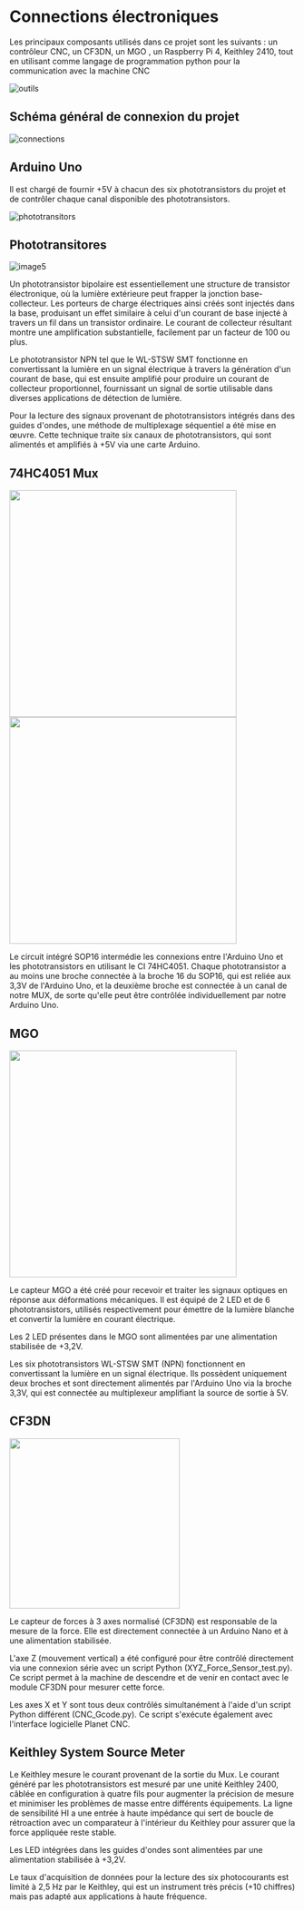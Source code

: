 # Connections électroniques

Les principaux composants utilisés dans ce projet sont les suivants : un contrôleur CNC, un CF3DN, un MGO , un Raspberry Pi 4, Keithley 2410, tout en utilisant comme langage de programmation python pour la communication avec la machine CNC

![outils](https://github.com/alexchidiac7/projet_ecole_ard/assets/54644626/854171a2-287b-4d2f-984f-40760ea5972d)


## Schéma général de connexion du projet

![connections](https://github.com/alexchidiac7/projet_ecole_ard/assets/54644626/df2ed778-8e7a-458f-bdd9-214edb0bf953)

## Arduino Uno 

Il est chargé de fournir +5V à chacun des six phototransistors du projet et de contrôler chaque canal disponible des phototransistors.

![phototransitors](https://github.com/alexchidiac7/projet_ecole_ard/assets/54644626/84c6458a-ddf2-4695-bade-ab8b661c803c)

## Phototransitores

![image5](https://github.com/alexchidiac7/projet_ecole_ard/assets/54644626/e5d8a9e5-b6bc-4485-bf89-0f5287fdbf82)

Un phototransistor bipolaire est essentiellement une structure de transistor électronique, où la lumière extérieure peut frapper la jonction base-collecteur. Les porteurs de charge électriques ainsi créés sont injectés dans la base, produisant un effet similaire à celui d'un courant de base injecté à travers un fil dans un transistor ordinaire. Le courant de collecteur résultant montre une amplification substantielle, facilement par un facteur de 100 ou plus.

Le phototransistor NPN tel que le WL-STSW SMT fonctionne en convertissant la lumière en un signal électrique à travers la génération d'un courant de base, qui est ensuite amplifié pour produire un courant de collecteur proportionnel, fournissant un signal de sortie utilisable dans diverses applications de détection de lumière.

Pour la lecture des signaux provenant de phototransistors intégrés dans des guides d'ondes, une méthode de multiplexage séquentiel a été mise en œuvre. Cette technique traite six canaux de phototransistors, qui sont alimentés et amplifiés à +5V via une carte Arduino.


## 74HC4051 Mux

<img src="https://github.com/alexchidiac7/projet_ecole_ard/assets/54644626/e18c02e2-4e3f-4a50-8359-343472016ec0" width="400" />
<img src="https://github.com/alexchidiac7/projet_ecole_ard/assets/54644626/5f282ea2-924f-4521-a41e-04dcc9c74697" width="400" />


Le circuit intégré SOP16 intermédie les connexions entre l'Arduino Uno et les phototransistors en utilisant le CI 74HC4051. Chaque phototransistor a au moins une broche connectée à la broche 16 du SOP16, qui est reliée aux 3,3V de l'Arduino Uno, et la deuxième broche est connectée à un canal de notre MUX, de sorte qu'elle peut être contrôlée individuellement par notre Arduino Uno.
## MGO

<img src="https://github.com/alexchidiac7/projet_ecole_ard/assets/54644626/0aca9ca0-75d3-4a40-8980-0935d06e4f54" width="400" />

Le capteur MGO a été créé pour recevoir et traiter les signaux optiques en réponse aux déformations mécaniques. Il est équipé de 2 LED et de 6 phototransistors, utilisés respectivement pour émettre de la lumière blanche et convertir la lumière en courant électrique.

Les 2 LED présentes dans le MGO sont alimentées par une alimentation stabilisée de +3,2V.

Les six phototransistors WL-STSW SMT (NPN) fonctionnent en convertissant la lumière en un signal électrique. Ils possèdent uniquement deux broches et sont directement alimentés par l'Arduino Uno via la broche 3,3V, qui est connectée au multiplexeur amplifiant la source de sortie à 5V.

## CF3DN

<img src="https://github.com/alexchidiac7/projet_ecole_ard/assets/54644626/1b8cc4b1-5084-4caa-90ca-19b544f6fbcc" width="300" />

Le capteur de forces à 3 axes normalisé (CF3DN) est responsable de la mesure de la force. Elle est directement connectée à un Arduino Nano et à une alimentation stabilisée. 

L'axe Z (mouvement vertical) a été configuré pour être contrôlé directement via une connexion série avec un script Python (XYZ_Force_Sensor_test.py). Ce script permet à la machine de descendre et de venir en contact avec le module CF3DN pour mesurer cette force.

Les axes X et Y sont tous deux contrôlés simultanément à l'aide d'un script Python différent (CNC_Gcode.py). Ce script s'exécute également avec l'interface logicielle Planet CNC.

## Keithley System Source Meter

Le Keithley mesure le courant provenant de la sortie du Mux. Le courant généré par les phototransistors est mesuré par une unité Keithley 2400, câblée en configuration à quatre fils pour augmenter la précision de mesure et minimiser les problèmes de masse entre différents équipements. La ligne de sensibilité HI a une entrée à haute impédance qui sert de boucle de rétroaction avec un comparateur à l'intérieur du Keithley pour assurer que la force appliquée reste stable.

Les LED intégrées dans les guides d'ondes sont alimentées par une alimentation stabilisée à +3,2V.

Le taux d'acquisition de données pour la lecture des six photocourants est limité à 2,5 Hz par le Keithley, qui est un instrument très précis (+10 chiffres) mais pas adapté aux applications à haute fréquence.